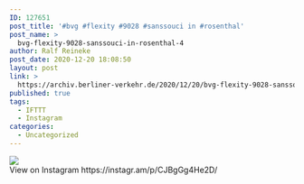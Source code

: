 ```yaml
---
ID: 127651
post_title: '#bvg #flexity #9028 #sanssouci in #rosenthal'
post_name: >
  bvg-flexity-9028-sanssouci-in-rosenthal-4
author: Ralf Reineke
post_date: 2020-12-20 18:08:50
layout: post
link: >
  https://archiv.berliner-verkehr.de/2020/12/20/bvg-flexity-9028-sanssouci-in-rosenthal-4/
published: true
tags:
  - IFTTT
  - Instagram
categories:
  - Uncategorized
---
```

<div><img src='https://scontent-iad3-1.cdninstagram.com/v/t51.29350-15/131894200_236323061233494_1611449793377645641_n.jpg?_nc_cat=102&ccb=2&_nc_sid=8ae9d6&_nc_ohc=142ybkDy0MAAX_pckY7&_nc_ht=scontent-iad3-1.cdninstagram.com&oh=402ee8add1890fa91092a5481d40cf8f&oe=60035FF9' style='max-width:600px;' /><br/><div>View on Instagram https://instagr.am/p/CJBgGg4He2D/</div></div>